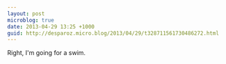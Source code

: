 ```yaml
---
layout: post
microblog: true
date: 2013-04-29 13:25 +1000
guid: http://desparoz.micro.blog/2013/04/29/t328711561730486272.html
---
```

Right, I'm going for a swim.
